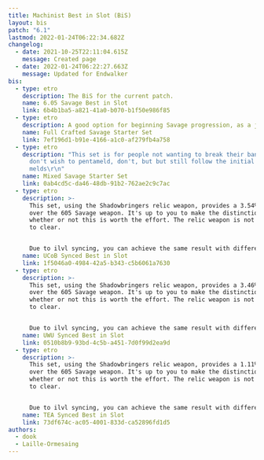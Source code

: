 ```yaml
---
title: Machinist Best in Slot (BiS)
layout: bis
patch: "6.1"
lastmod: 2022-01-24T06:22:34.682Z
changelog:
  - date: 2021-10-25T22:11:04.615Z
    message: Created page
  - date: 2022-01-24T06:22:27.663Z
    message: Updated for Endwalker
bis:
  - type: etro
    description: The BiS for the current patch.
    name: 6.05 Savage Best in Slot
    link: 6b4b1ba5-a821-41a0-b070-b1f50e986f85
  - type: etro
    description: A good option for beginning Savage progression, as a jumping-in point.
    name: Full Crafted Savage Starter Set
    link: 7ef196d1-b91e-4166-a1c0-af279fb4a758
  - type: etro
    description: "This set is for people not wanting to break their bank. If you
      don't wish to pentameld, don't, but but still follow the initial
      melds\r\n"
    name: Mixed Savage Starter Set
    link: 0ab4cd5c-da46-48db-91b2-762ae2c9c7ac
  - type: etro
    description: >-
      This set, using the Shadowbringers relic weapon, provides a 3.54% gain
      over the 605 Savage weapon. It's up to you to make the distinction on
      whether or not this is worth the effort. The relic weapon is not required
      to clear.


      Due to ilvl syncing, you can achieve the same result with different pieces using the same stat distribution as long as they are above ilvl 470 for UCoB.
    name: UCoB Synced Best in Slot
    link: 1f5046a0-4984-42a5-b343-c5b6061a7630
  - type: etro
    description: >-
      This set, using the Shadowbringers relic weapon, provides a 3.46% gain
      over the 605 Savage weapon. It's up to you to make the distinction on
      whether or not this is worth the effort. The relic weapon is not required
      to clear.


      Due to ilvl syncing, you can achieve the same result with different pieces using the same stat distribution as long as they are above ilvl 500 for UWU.
    name: UWU Synced Best in Slot
    link: 0510b8b9-93bd-4c5b-a451-7d0f99d2ea9d
  - type: etro
    description: >-
      This set, using the Shadowbringers relic weapon, provides a 1.11% gain
      over the 605 Savage weapon. It's up to you to make the distinction on
      whether or not this is worth the effort. The relic weapon is not required
      to clear.


      Due to ilvl syncing, you can achieve the same result with different pieces using the same stat distribution as long as they are above ilvl 595 for TEA.
    name: TEA Synced Best in Slot
    link: 73df674c-ac05-4001-833d-ca52896fd1d5
authors:
  - dook
  - Laille-Ormesaing
---
```

